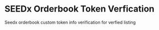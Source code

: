 #  SEEDx Orderbook Token Verfication
Seedx orderbook custom token info verification for verfied listing
